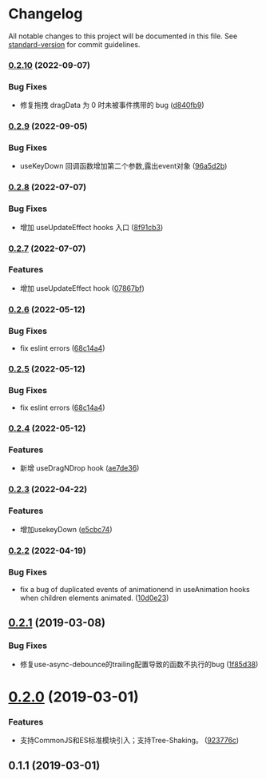 # Changelog

All notable changes to this project will be documented in this file. See [standard-version](https://github.com/conventional-changelog/standard-version) for commit guidelines.

### [0.2.10](https://github.com/shallinta/smarty-react-hooks/compare/v0.2.9...v0.2.10) (2022-09-07)


### Bug Fixes

* 修复拖拽 dragData 为 0 时未被事件携带的 bug ([d840fb9](https://github.com/shallinta/smarty-react-hooks/commit/d840fb9a4ae51b63f99110e4e21203a8ec3dac9b))

### [0.2.9](https://github.com/shallinta/smarty-react-hooks/compare/v0.2.8...v0.2.9) (2022-09-05)


### Bug Fixes

* useKeyDown 回调函数增加第二个参数,露出event对象 ([96a5d2b](https://github.com/shallinta/smarty-react-hooks/commit/96a5d2bdc7fb9c777c89fd6eae138f15092413c6))

### [0.2.8](https://github.com/shallinta/smarty-react-hooks/compare/v0.2.7...v0.2.8) (2022-07-07)


### Bug Fixes

* 增加 useUpdateEffect hooks 入口 ([8f91cb3](https://github.com/shallinta/smarty-react-hooks/commit/8f91cb3e9b13abf686b9b487a721ee3e8f288a35))

### [0.2.7](https://github.com/shallinta/smarty-react-hooks/compare/v0.2.6...v0.2.7) (2022-07-07)


### Features

* 增加 useUpdateEffect hook ([07867bf](https://github.com/shallinta/smarty-react-hooks/commit/07867bf748c950836d406f51e45abe5bbd0fa518))

### [0.2.6](https://github.com/shallinta/smarty-react-hooks/compare/v0.2.4...v0.2.6) (2022-05-12)


### Bug Fixes

* fix eslint errors ([68c14a4](https://github.com/shallinta/smarty-react-hooks/commit/68c14a423bc75491e6308f74ba5033ac1b6b095c))

### [0.2.5](https://github.com/shallinta/smarty-react-hooks/compare/v0.2.4...v0.2.5) (2022-05-12)


### Bug Fixes

* fix eslint errors ([68c14a4](https://github.com/shallinta/smarty-react-hooks/commit/68c14a423bc75491e6308f74ba5033ac1b6b095c))

### [0.2.4](https://github.com/shallinta/smarty-react-hooks/compare/v0.2.3...v0.2.4) (2022-05-12)


### Features

* 新增 useDragNDrop hook ([ae7de36](https://github.com/shallinta/smarty-react-hooks/commit/ae7de36639b995efe5fee5c7a95ee2674fa5ad7e))

### [0.2.3](https://github.com/shallinta/smarty-react-hooks/compare/v0.2.2...v0.2.3) (2022-04-22)


### Features

* 增加usekeyDown ([e5cbc74](https://github.com/shallinta/smarty-react-hooks/commit/e5cbc745b35130ccc9a5636285d3c03edac0b838))

### [0.2.2](https://github.com/shallinta/smarty-react-hooks/compare/v0.2.1...v0.2.2) (2022-04-19)


### Bug Fixes

* fix a bug of duplicated events of animationend in useAnimation hooks when children elements animated. ([10d0e23](https://github.com/shallinta/smarty-react-hooks/commit/10d0e23fe12520ba7825c6b8473ed6b8942e948a))

## [0.2.1](https://github.com/shallinta/smarty-react-hooks/compare/v0.2.0...v0.2.1) (2019-03-08)


### Bug Fixes

* 修复use-async-debounce的trailing配置导致的函数不执行的bug ([1f85d38](https://github.com/shallinta/smarty-react-hooks/commit/1f85d38))



# [0.2.0](https://github.com/shallinta/smarty-react-hooks/compare/v0.1.1...v0.2.0) (2019-03-01)


### Features

* 支持CommonJS和ES标准模块引入；支持Tree-Shaking。 ([923776c](https://github.com/shallinta/smarty-react-hooks/commit/923776c))



## 0.1.1 (2019-03-01)
